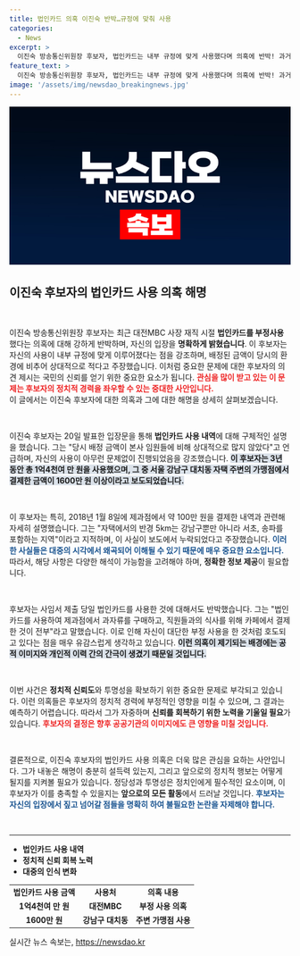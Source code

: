 ```yaml
---
title: 법인카드 의혹 이진숙 반박…규정에 맞춰 사용
categories:
  - News
excerpt: >
  이진숙 방송통신위원장 후보자, 법인카드는 내부 규정에 맞게 사용했다며 의혹에 반박! 과거 대전MBC 사장 시절 결제 내역 두고 진실은 무엇일까? 클릭하면 확인해보세요!
feature_text: >
  이진숙 방송통신위원장 후보자, 법인카드는 내부 규정에 맞게 사용했다며 의혹에 반박! 과거 대전MBC 사장 시절 결제 내역 두고 진실은 무엇일까? 클릭하면 확인해보세요!
image: '/assets/img/newsdao_breakingnews.jpg'
---
```


<p><img src="/assets/img/newsdao_breakingnews.jpg" alt="ontimetimes 속보" /></p>

<h2 data-ke-size="size26">이진숙 후보자의 법인카드 사용 의혹 해명</h2>

<p data-ke-size="size16">&nbsp;</p>

<p>이진숙 방송통신위원장 후보자는 최근 대전MBC 사장 재직 시절 <strong>법인카드를 부정사용</strong>했다는 의혹에 대해 강하게 반박하며, 자신의 입장을 <strong>명확하게 밝혔습니다</strong>. 이 후보자는 자신의 사용이 내부 규정에 맞게 이루어졌다는 점을 강조하며, 배정된 금액이 당시의 환경에 비추어 상대적으로 적다고 주장했습니다. 이처럼 중요한 문제에 대한 후보자의 의견 제시는 국민의 신뢰를 얻기 위한 중요한 요소가 됩니다. <b><span style="color: #ee2323;">관심을 많이 받고 있는 이 문제는 후보자의 정치적 경력을 좌우할 수 있는 중대한 사안입니다.</span></b><br/> 이 글에서는 이진숙 후보자에 대한 의혹과 그에 대한 해명을 상세히 살펴보겠습니다.</p>

<p data-ke-size="size16">&nbsp;</p>

<p>이진숙 후보자는 20일 발표한 입장문을 통해 <strong>법인카드 사용 내역</strong>에 대해 구체적인 설명을 했습니다. 그는 "당시 배정 금액이 본사 임원들에 비해 상대적으로 많지 않았다"고 언급하며, 자신의 사용이 아무런 문제없이 진행되었음을 강조했습니다. <b><span style="background-color: #21538527;">이 후보자는 3년 동안 총 1억4천여 만 원을 사용했으며, 그 중 서울 강남구 대치동 자택 주변의 가맹점에서 결제한 금액이 1600만 원 이상이라고 보도되었습니다.</span></b></p>

<p data-ke-size="size16">&nbsp;</p>

<p>이 후보자는 특히, 2018년 1월 8일에 제과점에서 약 100만 원을 결제한 내역과 관련해 자세히 설명했습니다. 그는 "자택에서의 반경 5km는 강남구뿐만 아니라 서초, 송파를 포함하는 지역"이라고 지적하며, 이 사실이 보도에서 누락되었다고 주장했습니다. <b><span style="color: #1a5490;">이러한 사실들은 대중의 시각에서 왜곡되어 이해될 수 있기 때문에 매우 중요한 요소입니다.</span></b> 따라서, 해당 사항은 다양한 해석이 가능함을 고려해야 하며, <strong>정확한 정보 제공</strong>이 필요합니다.</p>

<p data-ke-size="size16">&nbsp;</p>

<p>후보자는 사임서 제출 당일 법인카드를 사용한 것에 대해서도 반박했습니다. 그는 "법인카드를 사용하여 제과점에서 과자류를 구매하고, 직원들과의 식사를 위해 카페에서 결제한 것이 전부"라고 말했습니다. 이로 인해 자신이 대단한 부정 사용을 한 것처럼 호도되고 있다는 점을 매우 유감스럽게 생각하고 있습니다. <b><span style="background-color: #21538527;">이런 의혹이 제기되는 배경에는 공적 이미지와 개인적 이력 간의 간극이 생겼기 때문일 것입니다.</span></b></p>

<p data-ke-size="size16">&nbsp;</p>

<p>이번 사건은 <strong>정치적 신뢰도</strong>와 투명성을 확보하기 위한 중요한 문제로 부각되고 있습니다. 이런 의혹들은 후보자의 정치적 경력에 부정적인 영향을 미칠 수 있으며, 그 결과는 예측하기 어렵습니다. 따라서 그가 자중하며 <strong>신뢰를 회복하기 위한 노력을 기울일 필요</strong>가 있습니다. <b><span style="color: #ee2323;">후보자의 결정은 향후 공공기관의 이미지에도 큰 영향을 미칠 것입니다.</span></b> </p>

<p data-ke-size="size16">&nbsp;</p>

<p>결론적으로, 이진숙 후보자의 법인카드 사용 의혹은 더욱 많은 관심을 요하는 사안입니다. 그가 내놓은 해명이 충분히 설득력 있는지, 그리고 앞으로의 정치적 행보는 어떻게 될지를 지켜볼 필요가 있습니다. 정당성과 투명성은 정치인에게 필수적인 요소이며, 이 후보자가 이를 충족할 수 있을지는 <strong>앞으로의 모든 활동</strong>에서 드러날 것입니다. <b><span style="color: #1a5490;">후보자는 자신의 입장에서 짚고 넘어갈 점들을 명확히 하여 불필요한 논란을 자제해야 합니다.</span></b> </p>

<p data-ke-size="size16">&nbsp;</p>

<hr>

<ul>
    <li><b>법인카드 사용 내역</b></li>
    <li><b>정치적 신뢰 회복 노력</b></li>
    <li><b>대중의 인식 변화</b></li>
</ul>

<table>
    <tr>
        <td style="text-align: center; height: 17px;"><b>법인카드 사용 금액</b></td>
        <td style="text-align: center; height: 17px;"><b>사용처</b></td>
        <td style="text-align: center; height: 17px;"><b>의혹 내용</b></td>
    </tr>
    <tr>
        <td style="text-align: center; height: 17px;"><b>1억4천여 만 원</b></td>
        <td style="text-align: center; height: 17px;"><b>대전MBC</b></td>
        <td style="text-align: center; height: 17px;"><b>부정 사용 의혹</b></td>
    </tr>
    <tr>
        <td style="text-align: center; height: 17px;"><b>1600만 원</b></td>
        <td style="text-align: center; height: 17px;"><b>강남구 대치동</b></td>
        <td style="text-align: center; height: 17px;"><b>주변 가맹점 사용</b></td>
    </tr>
</table>
실시간 뉴스 속보는, <a href="https://newsdao.kr" rel="dofollow">https://newsdao.kr</a>


